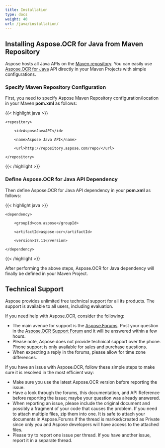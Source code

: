```yaml
---
title: Installation
type: docs
weight: 40
url: /java/installation/
---
```


## **Installing Aspose.OCR for Java from Maven Repository**
Aspose hosts all Java APIs on the [Maven repository](https://repository.aspose.com/webapp/#/artifacts/browse/tree/General/repo/com/aspose). You can easily use [Aspose.OCR for Java](https://repository.aspose.com/webapp/#/artifacts/browse/tree/General/repo/com/aspose/aspose-ocr) API directly in your Maven Projects with simple configurations.
### **Specify Maven Repository Configuration**
First, you need to specify Aspose Maven Repository configuration/location in your Maven **pom.xml** as follows:

{{< highlight java >}}

 <repositories>

    <repository>

        <id>AsposeJavaAPI</id>

        <name>Aspose Java API</name>

        <url>http://repository.aspose.com/repo/</url>

    </repository>

</repositories>

{{< /highlight >}}
### **Define Aspose.OCR for Java API Dependency**
Then define Aspose.OCR for Java API dependency in your **pom.xml** as follows:

{{< highlight java >}}

 <dependencies>

    <dependency>

        <groupId>com.aspose</groupId>

        <artifactId>aspose-ocr</artifactId>

        <version>17.11</version>

    </dependency>

</dependencies>

{{< /highlight >}}

After performing the above steps, Aspose.OCR for Java dependency will finally be defined in your Maven Project.
## **Technical Support**
Aspose provides unlimited free technical support for all its products. The support is available to all users, including evaluation.

If you need help with Aspose.OCR, consider the following:

- The main avenue for support is the [Aspose.Forums](https://www.aspose.com/community/forums/default.aspx). Post your question in the [Aspose.OCR Support Forum](https://www.aspose.com/community/forums/aspose.ocr-product-family/493/showforum.aspx) and it will be answered within a few hours.
- Please note, Aspose does not provide technical support over the phone. Phone support is only available for sales and purchase questions.
- When expecting a reply in the forums, please allow for time zone differences.

If you have an issue with Aspose.OCR, follow these simple steps to make sure it is resolved in the most efficient way:

- Make sure you use the latest Aspose.OCR version before reporting the issue.
- Have a look through the forums, this documentation, and API Reference before reporting the issue; maybe your question was already answered.
- When reporting an issue, please include the original document and possibly a fragment of your code that causes the problem. If you need to attach multiple files, zip them into one. It is safe to attach your documents in Aspose.Forums if the thread is marked/created as Private since only you and Aspose developers will have access to the attached files.
- Please try to report one issue per thread. If you have another issue, report it in a separate thread.
